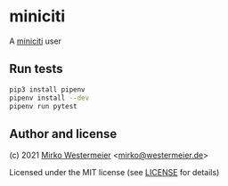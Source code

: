 # miniciti

A [miniciti][mc] user

## Run tests

```bash
pip3 install pipenv
pipenv install --dev
pipenv run pytest
```

## Author and license

(c) 2021 [Mirko Westermeier][memowe] <[mirko@westermeier.de][mail]>

Licensed under the MIT license (see [LICENSE][license] for details)

[mc]: https://github.com/memowe/miniciti
[memowe]: https://github.com/memowe
[mail]: mailto:mirko@westermeier.de
[license]: LICENSE
